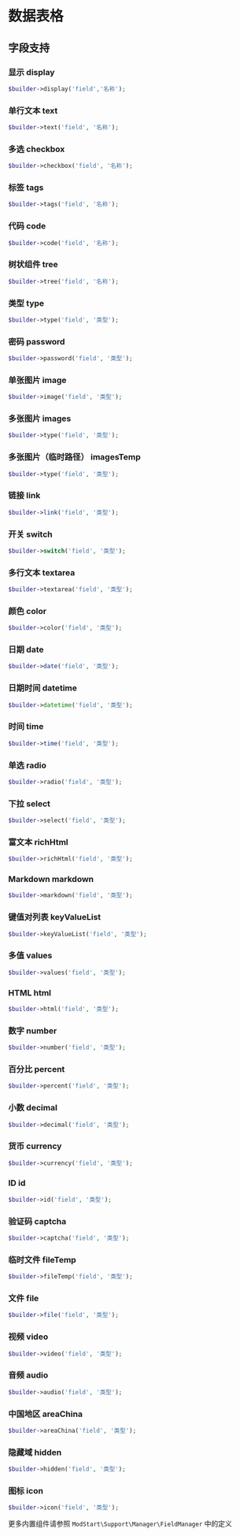 # 数据表格

## 字段支持

### 显示 display

```php
$builder->display('field','名称');
```

### 单行文本 text

```php
$builder->text('field', '名称');
```

### 多选 checkbox

```php
$builder->checkbox('field', '名称');
```

### 标签 tags

```php
$builder->tags('field', '名称');
```

### 代码 code

```php
$builder->code('field', '名称');
```

### 树状组件 tree

```php
$builder->tree('field', '名称');
```

### 类型 type

```php
$builder->type('field', '类型');
```

### 密码 password

```php
$builder->password('field', '类型');
```

### 单张图片 image

```php
$builder->image('field', '类型');
```

### 多张图片 images

```php
$builder->type('field', '类型');
```

### 多张图片（临时路径） imagesTemp

```php
$builder->type('field', '类型');
```

### 链接 link

```php
$builder->link('field', '类型');
```

### 开关 switch

```php
$builder->switch('field', '类型');
```

### 多行文本 textarea

```php
$builder->textarea('field', '类型');
```

### 颜色 color

```php
$builder->color('field', '类型');
```

### 日期 date

```php
$builder->date('field', '类型');
```

### 日期时间 datetime

```php
$builder->datetime('field', '类型');
```

### 时间 time

```php
$builder->time('field', '类型');
```

### 单选 radio

```php
$builder->radio('field', '类型');
```

### 下拉 select

```php
$builder->select('field', '类型');
```

### 富文本 richHtml

```php
$builder->richHtml('field', '类型');
```

### Markdown markdown

```php
$builder->markdown('field', '类型');
```

### 键值对列表 keyValueList

```php
$builder->keyValueList('field', '类型');
```

### 多值 values

```php
$builder->values('field', '类型');
```

### HTML html

```php
$builder->html('field', '类型');
```

### 数字 number

```php
$builder->number('field', '类型');
```

### 百分比 percent

```php
$builder->percent('field', '类型');
```

### 小数 decimal

```php
$builder->decimal('field', '类型');
```

### 货币 currency

```php
$builder->currency('field', '类型');
```

### ID id

```php
$builder->id('field', '类型');
```

### 验证码 captcha

```php
$builder->captcha('field', '类型');
```

### 临时文件 fileTemp

```php
$builder->fileTemp('field', '类型');
```

### 文件 file

```php
$builder->file('field', '类型');
```

### 视频 video

```php
$builder->video('field', '类型');
```

### 音频 audio

```php
$builder->audio('field', '类型');
```

### 中国地区 areaChina

```php
$builder->areaChina('field', '类型');
```

### 隐藏域 hidden

```php
$builder->hidden('field', '类型');
```

### 图标 icon

```php
$builder->icon('field', '类型');
```


更多内置组件请参照 `ModStart\Support\Manager\FieldManager` 中的定义
